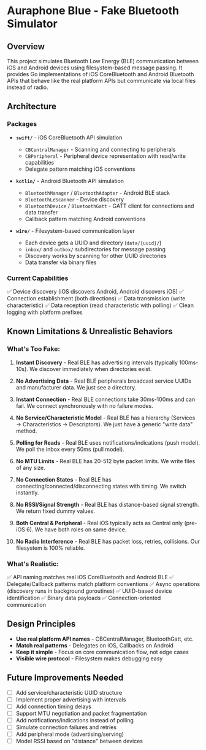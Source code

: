 # Auraphone Blue - Fake Bluetooth Simulator

## Overview
This project simulates Bluetooth Low Energy (BLE) communication between iOS and Android devices using filesystem-based message passing. It provides Go implementations of iOS CoreBluetooth and Android Bluetooth APIs that behave like the real platform APIs but communicate via local files instead of radio.

## Architecture

### Packages
- **`swift/`** - iOS CoreBluetooth API simulation
  - `CBCentralManager` - Scanning and connecting to peripherals
  - `CBPeripheral` - Peripheral device representation with read/write capabilities
  - Delegate pattern matching iOS conventions

- **`kotlin/`** - Android Bluetooth API simulation
  - `BluetoothManager` / `BluetoothAdapter` - Android BLE stack
  - `BluetoothLeScanner` - Device discovery
  - `BluetoothDevice` / `BluetoothGatt` - GATT client for connections and data transfer
  - Callback pattern matching Android conventions

- **`wire/`** - Filesystem-based communication layer
  - Each device gets a UUID and directory (`data/{uuid}/`)
  - `inbox/` and `outbox/` subdirectories for message passing
  - Discovery works by scanning for other UUID directories
  - Data transfer via binary files

### Current Capabilities
✅ Device discovery (iOS discovers Android, Android discovers iOS)
✅ Connection establishment (both directions)
✅ Data transmission (write characteristic)
✅ Data reception (read characteristic with polling)
✅ Clean logging with platform prefixes

## Known Limitations & Unrealistic Behaviors

### What's Too Fake:
1. **Instant Discovery** - Real BLE has advertising intervals (typically 100ms-10s). We discover immediately when directories exist.

2. **No Advertising Data** - Real BLE peripherals broadcast service UUIDs and manufacturer data. We just see a directory.

3. **Instant Connection** - Real BLE connections take 30ms-100ms and can fail. We connect synchronously with no failure modes.

4. **No Service/Characteristic Model** - Real BLE has a hierarchy (Services → Characteristics → Descriptors). We just have a generic "write data" method.

5. **Polling for Reads** - Real BLE uses notifications/indications (push model). We poll the inbox every 50ms (pull model).

6. **No MTU Limits** - Real BLE has 20-512 byte packet limits. We write files of any size.

7. **No Connection States** - Real BLE has connecting/connected/disconnecting states with timing. We switch instantly.

8. **No RSSI/Signal Strength** - Real BLE has distance-based signal strength. We return fixed dummy values.

9. **Both Central & Peripheral** - Real iOS typically acts as Central only (pre-iOS 6). We have both roles on same device.

10. **No Radio Interference** - Real BLE has packet loss, retries, collisions. Our filesystem is 100% reliable.

### What's Realistic:
✅ API naming matches real iOS CoreBluetooth and Android BLE
✅ Delegate/Callback patterns match platform conventions
✅ Async operations (discovery runs in background goroutines)
✅ UUID-based device identification
✅ Binary data payloads
✅ Connection-oriented communication

## Design Principles
- **Use real platform API names** - CBCentralManager, BluetoothGatt, etc.
- **Match real patterns** - Delegates on iOS, Callbacks on Android
- **Keep it simple** - Focus on core communication flow, not edge cases
- **Visible wire protocol** - Filesystem makes debugging easy

## Future Improvements Needed
- [ ] Add service/characteristic UUID structure
- [ ] Implement proper advertising with intervals
- [ ] Add connection timing delays
- [ ] Support MTU negotiation and packet fragmentation
- [ ] Add notifications/indications instead of polling
- [ ] Simulate connection failures and retries
- [ ] Add peripheral mode (advertising/serving)
- [ ] Model RSSI based on "distance" between devices
